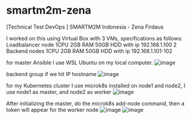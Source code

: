 # smartm2m-zena
[Technical Test DevOps ] SMARTM2M Indonesia - Zena Firdaus

I worked on this using Virtual Box with 3 VMs, specifications as follows:
Loadbalancer node 1CPU 2GB RAM 50GB HDD with ip 192.168.1.100
2 Backend nodes 1CPU 2GB RAM 50GB HDD with ip 192.168.1.101-102

for master Ansible I use WSL Ubuntu on my local computer.
![image](https://github.com/mzenafirdaus/smartm2m-zena/assets/85167578/377eee18-cd82-4d7d-b318-9865354eb4f8)

backend group if we hit IP hostname
![image](https://github.com/mzenafirdaus/smartm2m-zena/assets/85167578/45881356-8b1a-4bad-b90f-9b052efb835e)

for my Kubernetes cluster I use microk8s installed on node1 and node2, I use node1 as master, and node2 as worker
![image](https://github.com/mzenafirdaus/smartm2m-zena/assets/85167578/3322c23f-1bb2-40b2-91ea-3570d2dfc413)

After initializing the master, do the microk8s add-node command, then a token will appear for the worker node
![image](https://github.com/mzenafirdaus/smartm2m-zena/assets/85167578/3cbdd41b-c432-4db4-bb14-14497de310f7)
![image](https://github.com/mzenafirdaus/smartm2m-zena/assets/85167578/a09285d6-2389-47e1-b1f5-ab3957c87f06)
